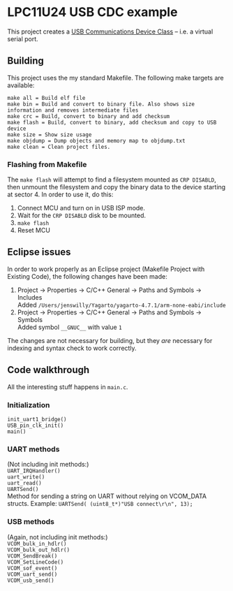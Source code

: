 # LPC11U24 USB CDC example
This project creates a [USB Communications Device Class](http://en.wikipedia.org/wiki/USB_communications_device_class) – i.e. a 
virtual serial port.

## Building
This project uses the my standard Makefile. The following make targets are available:

	make all = Build elf file
	make bin = Build and convert to binary file. Also shows size information and removes intermediate files
	make crc = Build, convert to binary and add checksum
	make flash = Build, convert to binary, add checksum and copy to USB device
	make size = Show size usage
	make objdump = Dump objects and memory map to objdump.txt
	make clean = Clean project files.

### Flashing from Makefile
The `make flash` will attempt to find a filesystem mounted as `CRP DISABLD`, then unmount the filesystem and copy the binary data to the device starting at sector 4. In order to use it, do this:

1. Connect MCU and turn on in USB ISP mode.
2. Wait for the `CRP DISABLD` disk to be mounted.
3. `make flash`
4. Reset MCU

## Eclipse issues
In order to work properly as an Eclipse project (Makefile Project with Existing Code), the following changes have been made:

1. Project -> Properties -> C/C++ General -> Paths and Symbols -> Includes  
Added `/Users/jenswilly/Yagarto/yagarto-4.7.1/arm-none-eabi/include`
2. Project -> Properties -> C/C++ General -> Paths and Symbols -> Symbols  
Added symbol `__GNUC__` with value `1`

The changes are not necessary for building, but they *are* necessary for indexing and syntax check to work correctly.

## Code walkthrough
All the interesting stuff happens in `main.c`.

### Initialization
`init_uart1_bridge()`  
`USB_pin_clk_init()`  
`main()`

### UART methods
(Not including init methods:)  
`UART_IRQHandler()`   
`uart_write()`  
`uart_read()`  
`UARTSend()`  
Method for sending a string on UART without relying on VCOM_DATA structs.
Example: `UARTSend( (uint8_t*)"USB connect\r\n", 13);`


### USB methods
(Again, not including init methods:)  
`VCOM_bulk_in_hdlr()`  
`VCOM_bulk_out_hdlr()`  
`VCOM_SendBreak()`  
`VCOM_SetLineCode()`  
`VCOM_sof_event()`  
`VCOM_uart_send()`  
`VCOM_usb_send()`